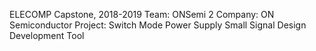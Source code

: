 ELECOMP Capstone, 2018-2019
Team: ONSemi 2
Company: ON Semiconductor
Project: Switch Mode Power Supply Small Signal Design Development Tool
